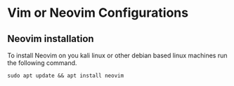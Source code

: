 # Vim or Neovim Configurations
## Neovim installation
To install Neovim on you kali linux or other debian based linux machines run the following command.
```
sudo apt update && apt install neovim
```


